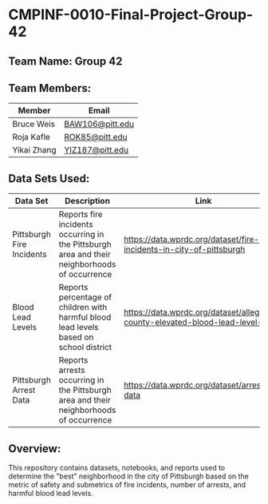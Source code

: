 # CMPINF-0010-Final-Project-Group-42

## Team Name: Group 42
## Team Members:

| Member | Email |
| ------ | ----- |
|Bruce Weis|BAW106@pitt.edu|
|Roja Kafle|ROK85@pitt.edu|
|Yikai Zhang|YIZ187@pitt.edu|

## Data Sets Used:

|Data Set|Description|Link|
|-----|-----|-----|
|Pittsburgh Fire Incidents|Reports fire incidents occurring in the Pittsburgh area and their neighborhoods of occurrence|https://data.wprdc.org/dataset/fire-incidents-in-city-of-pittsburgh|
|Blood Lead Levels|Reports percentage of children with harmful blood lead levels based on school district|https://data.wprdc.org/dataset/allegheny-county-elevated-blood-lead-level-rates|
|Pittsburgh Arrest Data|Reports arrests occurring in the Pittsburgh area and their neighborhoods of occurrence|https://data.wprdc.org/dataset/arrest-data|

## Overview:

This repository contains datasets, notebooks, and reports used to determine the "best" neighborhood in the city of Pittsburgh based on the metric of safety and submetrics of fire incidents, number of arrests, and harmful blood lead levels.
